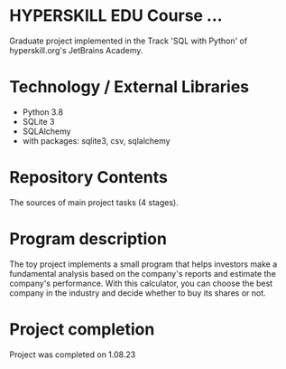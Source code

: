 # HYPERSKILL EDU Course ...
Graduate project implemented in the Track 'SQL with Python' of hyperskill.org's JetBrains Academy.

# Technology / External Libraries
- Python 3.8
- SQLite 3
- SQLAlchemy
- with packages: sqlite3, csv, sqlalchemy
# Repository Contents
The sources of main project tasks (4 stages).


# Program description
The toy project implements a small program that helps investors make a fundamental analysis based on the company's reports and estimate the company's performance. With this calculator, you can choose the best company in the industry and decide whether to buy its shares or not.


# Project completion
Project was completed on 1.08.23
